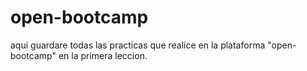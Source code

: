# open-bootcamp
aqui guardare todas las practicas que realice en la plataforma "open-bootcamp" en la primera leccion.
